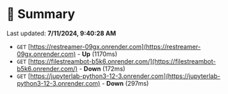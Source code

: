 # 📖 Summary
Last updated: **7/11/2024, 9:40:28 AM**

- `GET` [https://restreamer-09gx.onrender.com](https://restreamer-09gx.onrender.com) - **Up** (1170ms)
- `GET` [https://filestreambot-b5k6.onrender.com/](https://filestreambot-b5k6.onrender.com/) - **Down** (172ms)
- `GET` [https://jupyterlab-python3-12-3.onrender.com](https://jupyterlab-python3-12-3.onrender.com) - **Down** (297ms)
